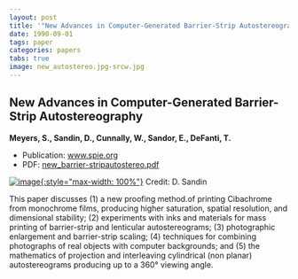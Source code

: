 ```yaml
---
layout: post
title: '"New Advances in Computer-Generated Barrier-Strip Autostereography"'
date: 1990-09-01
tags: paper
categories: papers
tabs: true
image: new_autostereo.jpg-srcw.jpg
---
```


## New Advances in Computer-Generated Barrier-Strip Autostereography
**Meyers, S., Sandin, D., Cunnally, W., Sandor, E., DeFanti, T.**
- Publication: www.spie.org
- PDF: [new_barrier-stripautostereo.pdf](/documents/new_barrier-stripautostereo.pdf)


[![image](https://www.evl.uic.edu/output/originals/new_autostereo.jpg-srcw.jpg){:style="max-width: 100%"}](https://www.evl.uic.edu/output/originals/new_autostereo.jpg-srcw.jpg)
Credit: D. Sandin

This paper discusses (1) a new proofing method.of printing Cibachrome from monochrome films, producing higher saturation, spatial resolution, and dimensional stability; (2) experiments with inks and materials for mass printing of barrier-strip and lenticular autostereograms; (3) photographic enlargement and barrier-strip scaling; (4) techniques for combining photographs of real objects with computer backgrounds; and (5) the mathematics of projection and interleaving cylindrical (non planar) autostereograms producing up to a 360&deg; viewing angle.